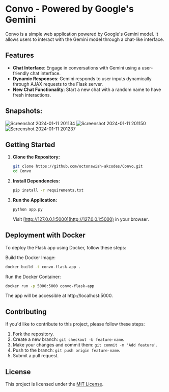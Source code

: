 # Convo - Powered by Google's Gemini 
Convo is a simple web application powered by Google's Gemini model. It allows users to interact with the Gemini model through a chat-like interface.

## Features

- **Chat Interface**: Engage in conversations with Gemini using a user-friendly chat interface.
- **Dynamic Responses**: Gemini responds to user inputs dynamically through AJAX requests to the Flask server.
- **New Chat Functionality**: Start a new chat with a random name to have fresh interactions.

## Snapshots:

![Screenshot 2024-01-11 201134](https://github.com/octonawish-akcodes/Convo/assets/76171953/862fc7d7-7c2a-4027-a56b-e18440254136)
![Screenshot 2024-01-11 201150](https://github.com/octonawish-akcodes/Convo/assets/76171953/a7a381ad-7000-468f-bfe3-7dc39ab7adeb)
![Screenshot 2024-01-11 201237](https://github.com/octonawish-akcodes/Convo/assets/76171953/510a7446-0d8e-43bf-8b6e-5fa20e3bf932)


## Getting Started

1. **Clone the Repository:**
   ```bash
   git clone https://github.com/octonawish-akcodes/Convo.git
   cd Convo
   ```

2. **Install Dependencies:**
   ```bash
   pip install -r requirements.txt
   ```

3. **Run the Application:**
   ```bash
   python app.py
   ```

   Visit [http://127.0.0.1:5000](http://127.0.0.1:5000) in your browser.

## Deployment with Docker
To deploy the Flask app using Docker, follow these steps:

Build the Docker Image:

```bash
docker build -t convo-flask-app .
```

Run the Docker Container:

```bash
docker run -p 5000:5000 convo-flask-app
```
The app will be accessible at http://localhost:5000.

## Contributing

If you'd like to contribute to this project, please follow these steps:

1. Fork the repository.
2. Create a new branch: `git checkout -b feature-name`.
3. Make your changes and commit them: `git commit -m 'Add feature'`.
4. Push to the branch: `git push origin feature-name`.
5. Submit a pull request.

## License

This project is licensed under the [MIT License](LICENSE.md).
